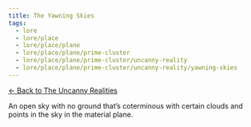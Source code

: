 ```yaml
---
title: The Yawning Skies
tags:
  - lore
  - lore/place
  - lore/place/plane
  - lore/place/plane/prime-cluster
  - lore/place/plane/prime-cluster/uncanny-reality
  - lore/place/plane/prime-cluster/uncanny-reality/yawning-skies
---
```


[<- Back to The Uncanny Realities](index.md)

An open sky with no ground that’s coterminous with certain clouds and points in the sky in the material plane.
